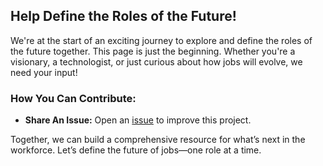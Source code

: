 ## Help Define the Roles of the Future!

We're at the start of an exciting journey to explore and define the roles of the future together. This page is just the beginning. Whether you're a visionary, a technologist, or just curious about how jobs will evolve, we need your input!

### How You Can Contribute:
- **Share An Issue:** Open an [issue](https://github.com/robinbramdata/futurejobsai/issues) to improve this project.

Together, we can build a comprehensive resource for what’s next in the workforce. Let’s define the future of jobs—one role at a time.

